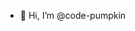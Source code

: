 - 👋 Hi, I’m @code-pumpkin


<!---
code-pumpkin/code-pumpkin is a ✨ special ✨ repository because its `README.md` (this file) appears on your GitHub profile.
You can click the Preview link to take a look at your changes.
--->
